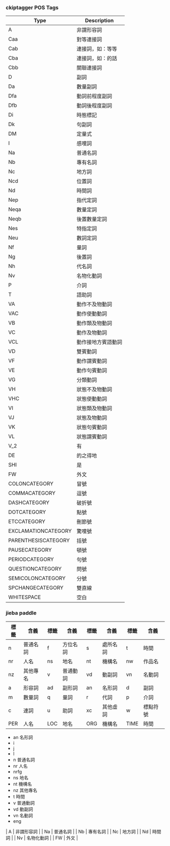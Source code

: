 ### ckiptagger POS Tags

| Type                | Description        |
| ------------------- | ------------------ |
| A                   | 非謂形容詞         |
| Caa                 | 對等連接詞         |
| Cab                 | 連接詞，如：等等   |
| Cba                 | 連接詞，如：的話   |
| Cbb                 | 關聯連接詞         |
| D                   | 副詞               |
| Da                  | 數量副詞           |
| Dfa                 | 動詞前程度副詞     |
| Dfb                 | 動詞後程度副詞     |
| Di                  | 時態標記           |
| Dk                  | 句副詞             |
| DM                  | 定量式             |
| I                   | 感嘆詞             |
| Na                  | 普通名詞           |
| Nb                  | 專有名詞           |
| Nc                  | 地方詞             |
| Ncd                 | 位置詞             |
| Nd                  | 時間詞             |
| Nep                 | 指代定詞           |
| Neqa                | 數量定詞           |
| Neqb                | 後置數量定詞       |
| Nes                 | 特指定詞           |
| Neu                 | 數詞定詞           |
| Nf                  | 量詞               |
| Ng                  | 後置詞             |
| Nh                  | 代名詞             |
| Nv                  | 名物化動詞         |
| P                   | 介詞               |
| T                   | 語助詞             |
| VA                  | 動作不及物動詞     |
| VAC                 | 動作使動動詞       |
| VB                  | 動作類及物動詞     |
| VC                  | 動作及物動詞       |
| VCL                 | 動作接地方賓語動詞 |
| VD                  | 雙賓動詞           |
| VF                  | 動作謂賓動詞       |
| VE                  | 動作句賓動詞       |
| VG                  | 分類動詞           |
| VH                  | 狀態不及物動詞     |
| VHC                 | 狀態使動動詞       |
| VI                  | 狀態類及物動詞     |
| VJ                  | 狀態及物動詞       |
| VK                  | 狀態句賓動詞       |
| VL                  | 狀態謂賓動詞       |
| V_2                 | 有                 |
| DE                  | 的之得地           |
| SHI                 | 是                 |
| FW                  | 外文               |
| COLONCATEGORY       | 冒號               |
| COMMACATEGORY       | 逗號               |
| DASHCATEGORY        | 破折號             |
| DOTCATEGORY         | 點號               |
| ETCCATEGORY         | 刪節號             |
| EXCLAMATIONCATEGORY | 驚嘆號             |
| PARENTHESISCATEGORY | 括號               |
| PAUSECATEGORY       | 頓號               |
| PERIODCATEGORY      | 句號               |
| QUESTIONCATEGORY    | 問號               |
| SEMICOLONCATEGORY   | 分號               |
| SPCHANGECATEGORY    | 雙直線             |
| WHITESPACE          | 空白               |

### jieba paddle

| 標籤 | 含義     | 標籤 | 含義     | 標籤 | 含義     | 標籤 | 含義     |
| ---- | -------- | ---- | -------- | ---- | -------- | ---- | -------- |
| n    | 普通名詞 | f    | 方位名詞 | s    | 處所名詞 | t    | 時間     |
| nr   | 人名     | ns   | 地名     | nt   | 機構名   | nw   | 作品名   |
| nz   | 其他專名 | v    | 普通動詞 | vd   | 動副詞   | vn   | 名動詞   |
| a    | 形容詞   | ad   | 副形詞   | an   | 名形詞   | d    | 副詞     |
| m    | 數量詞   | q    | 量詞     | r    | 代詞     | p    | 介詞     |
| c    | 連詞     | u    | 助詞     | xc   | 其他虛詞 | w    | 標點符號 |
| PER  | 人名     | LOC  | 地名     | ORG  | 機構名   | TIME | 時間     |

+ an 名形詞
+ i 
+ j
+ l
+ n 普通名詞
+ nr 人名
+ nrfg
+ ns 地名
+ nt 機構名
+ nz 其他專名
+ t 時間
+ v 普通動詞
+ vd 動副詞
+ vn 名動詞
+ eng

| A                   | 非謂形容詞         |
| Na                  | 普通名詞           |
| Nb                  | 專有名詞           |
| Nc                  | 地方詞             |
| Nd                  | 時間詞             |
| Nv                  | 名物化動詞         |
| FW                  | 外文               |